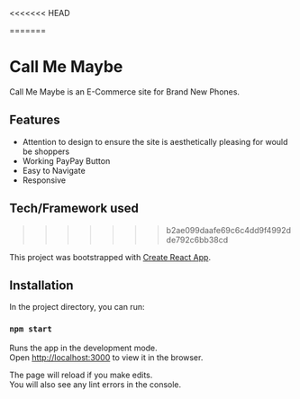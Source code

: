 <<<<<<< HEAD


















=======
# Call Me Maybe

Call Me Maybe is an E-Commerce site for Brand New Phones. 

## Features

- Attention to design to ensure the site is aesthetically pleasing for would be shoppers
- Working PayPay Button
- Easy to Navigate
- Responsive


## Tech/Framework used
>>>>>>> b2ae099daafe69c6c4dd9f4992dde792c6bb38cd

This project was bootstrapped with [Create React App](https://github.com/facebook/create-react-app).

## Installation

In the project directory, you can run:

### `npm start`

Runs the app in the development mode.<br />
Open [http://localhost:3000](http://localhost:3000) to view it in the browser.

The page will reload if you make edits.<br />
You will also see any lint errors in the console.
